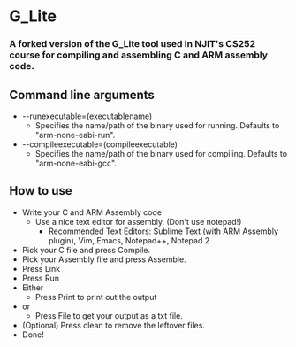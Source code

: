 # G_Lite

### A forked version of the G_Lite tool used in NJIT's CS252 course for compiling and assembling C and ARM assembly code.

## Command line arguments
- --runexecutable=(executablename)
  - Specifies the name/path of the binary used for running. Defaults to "arm-none-eabi-run".
- --compileexecutable=(compileexecutable)
  - Specifies the name/path of the binary used for compiling. Defaults to "arm-none-eabi-gcc".

## How to use
- Write your C and ARM Assembly code
  - Use a nice text editor for assembly. (Don't use notepad!)
    - Recommended Text Editors: Sublime Text (with ARM Assembly plugin), Vim, Emacs, Notepad++, Notepad 2
- Pick your C file and press Compile.
- Pick your Assembly file and press Assemble.
- Press Link
- Press Run
- Either
  - Press Print to print out the output
- or
  - Press File to get your output as a txt file.
- (Optional) Press clean to remove the leftover files.
- Done!
